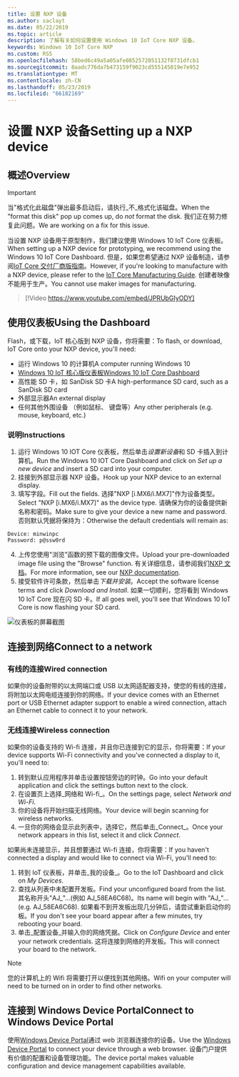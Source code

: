 ```yaml
---
title: 设置 NXP 设备
ms.author: saclayt
ms.date: 05/22/2019
ms.topic: article
description: 了解有关如何设置使用 Windows 10 IoT Core NXP 设备。
keywords: Windows 10 IoT Core NXP
ms.custom: RS5
ms.openlocfilehash: 58bed6c49a5a05afe0852572051132f8731dfcb1
ms.sourcegitcommit: 8aadc776da7b473159f9023cd555145819e7e952
ms.translationtype: MT
ms.contentlocale: zh-CN
ms.lasthandoff: 05/23/2019
ms.locfileid: "66182169"
---
```

# <a name="setting-up-a-nxp-device"></a><span data-ttu-id="43338-104">设置 NXP 设备</span><span class="sxs-lookup"><span data-stu-id="43338-104">Setting up a NXP device</span></span>

## <a name="overview"></a><span data-ttu-id="43338-105">概述</span><span class="sxs-lookup"><span data-stu-id="43338-105">Overview</span></span>

> [!IMPORTANT]
> <span data-ttu-id="43338-106">当"格式化此磁盘"弹出最多启动后，请执行_不_格式化该磁盘。</span><span class="sxs-lookup"><span data-stu-id="43338-106">When the "format this disk" pop up comes up, do _not_ format the disk.</span></span> <span data-ttu-id="43338-107">我们正在努力修复此问题。</span><span class="sxs-lookup"><span data-stu-id="43338-107">We are working on a fix for this issue.</span></span>

<span data-ttu-id="43338-108">当设置 NXP 设备用于原型制作，我们建议使用 Windows 10 IoT Core 仪表板。</span><span class="sxs-lookup"><span data-stu-id="43338-108">When setting up a NXP device for prototyping, we recommend using the Windows 10 IoT Core Dashboard.</span></span> <span data-ttu-id="43338-109">但是，如果您希望通过 NXP 设备制造，请参阅[IoT Core 交付厂商版指南](https://docs.microsoft.com/en-us/windows-hardware/manufacture/iot/iot-core-manufacturing-guide)。</span><span class="sxs-lookup"><span data-stu-id="43338-109">However, if you're looking to manufacture with a NXP device, please refer to the [IoT Core Manufacturing Guide](https://docs.microsoft.com/en-us/windows-hardware/manufacture/iot/iot-core-manufacturing-guide).</span></span> <span data-ttu-id="43338-110">创建者映像不能用于生产。</span><span class="sxs-lookup"><span data-stu-id="43338-110">You cannot use maker images for manufacturing.</span></span>
<br>
> [!Video https://www.youtube.com/embed/JPRUbGIyODY]

## <a name="using-the-dashboard"></a><span data-ttu-id="43338-111">使用仪表板</span><span class="sxs-lookup"><span data-stu-id="43338-111">Using the Dashboard</span></span>

<span data-ttu-id="43338-112">Flash，或下载，IoT 核心版到 NXP 设备，你将需要：</span><span class="sxs-lookup"><span data-stu-id="43338-112">To flash, or download, IoT Core onto your NXP device, you'll need:</span></span>
* <span data-ttu-id="43338-113">运行 Windows 10 的计算机</span><span class="sxs-lookup"><span data-stu-id="43338-113">A computer running Windows 10</span></span> 
* [<span data-ttu-id="43338-114">Windows 10 IoT 核心版仪表板</span><span class="sxs-lookup"><span data-stu-id="43338-114">Windows 10 IoT Core Dashboard</span></span>](https://docs.microsoft.com/windows/iot-core/downloads)
* <span data-ttu-id="43338-115">高性能 SD 卡，如 SanDisk SD 卡</span><span class="sxs-lookup"><span data-stu-id="43338-115">A high-performance SD card, such as a SanDisk SD card</span></span>
* <span data-ttu-id="43338-116">外部显示器</span><span class="sxs-lookup"><span data-stu-id="43338-116">An external display</span></span>
* <span data-ttu-id="43338-117">任何其他外围设备 （例如鼠标、 键盘等）</span><span class="sxs-lookup"><span data-stu-id="43338-117">Any other peripherals (e.g. mouse, keyboard, etc.)</span></span>

### <a name="instructions"></a><span data-ttu-id="43338-118">说明</span><span class="sxs-lookup"><span data-stu-id="43338-118">Instructions</span></span>

1. <span data-ttu-id="43338-119">运行 Windows 10 IOT Core 仪表板，然后单击*设置新设备*和 SD 卡插入到计算机。</span><span class="sxs-lookup"><span data-stu-id="43338-119">Run the Windows 10 IOT Core Dashboard and click on *Set up a new device* and insert a SD card into your computer.</span></span>
2. <span data-ttu-id="43338-120">挂接到外部显示器 NXP 设备。</span><span class="sxs-lookup"><span data-stu-id="43338-120">Hook up your NXP device to an external display.</span></span>
3. <span data-ttu-id="43338-121">填写字段。</span><span class="sxs-lookup"><span data-stu-id="43338-121">Fill out the fields.</span></span> <span data-ttu-id="43338-122">选择"NXP [i.MX6/i.MX7]"作为设备类型。</span><span class="sxs-lookup"><span data-stu-id="43338-122">Select "NXP [i.MX6/i.MX7]" as the device type.</span></span> <span data-ttu-id="43338-123">请确保为你的设备提供新名称和密码。</span><span class="sxs-lookup"><span data-stu-id="43338-123">Make sure to give your device a new name and password.</span></span> <span data-ttu-id="43338-124">否则默认凭据将保持为：</span><span class="sxs-lookup"><span data-stu-id="43338-124">Otherwise the default credentials will remain as:</span></span>

```
Device: minwinpc
Password: p@ssw0rd
```

4. <span data-ttu-id="43338-125">上传您使用"浏览"函数的预下载的图像文件。</span><span class="sxs-lookup"><span data-stu-id="43338-125">Upload your pre-downloaded image file using the "Browse" function.</span></span> <span data-ttu-id="43338-126">有关详细信息，请参阅我们[NXP 文档](https://docs.microsoft.com/en-us/windows/iot-core/learn-about-hardware/iotnxp)。</span><span class="sxs-lookup"><span data-stu-id="43338-126">For more information, see our [NXP documentation](https://docs.microsoft.com/en-us/windows/iot-core/learn-about-hardware/iotnxp).</span></span>
5. <span data-ttu-id="43338-127">接受软件许可条款，然后单击*下载并安装*。</span><span class="sxs-lookup"><span data-stu-id="43338-127">Accept the software license terms and click *Download and Install*.</span></span> <span data-ttu-id="43338-128">如果一切顺利，您将看到 Windows 10 IoT Core 现在闪 SD 卡。</span><span class="sxs-lookup"><span data-stu-id="43338-128">If all goes well, you'll see that Windows 10 IoT Core is now flashing your SD card.</span></span>

![仪表板的屏幕截图](../media/DeviceSetup/Dashboard-Screenshot.jpg)


## <a name="connect-to-a-network"></a><span data-ttu-id="43338-130">连接到网络</span><span class="sxs-lookup"><span data-stu-id="43338-130">Connect to a network</span></span>
### <a name="wired-connection"></a><span data-ttu-id="43338-131">有线的连接</span><span class="sxs-lookup"><span data-stu-id="43338-131">Wired connection</span></span>
<span data-ttu-id="43338-132">如果你的设备附带的以太网端口或 USB 以太网适配器支持，使您的有线的连接，将附加以太网电缆连接到你的网络。</span><span class="sxs-lookup"><span data-stu-id="43338-132">If your device comes with an Ethernet port or USB Ethernet adapter support to enable a wired connection, attach an Ethernet cable to connect it to your network.</span></span>

### <a name="wireless-connection"></a><span data-ttu-id="43338-133">无线连接</span><span class="sxs-lookup"><span data-stu-id="43338-133">Wireless connection</span></span>
<span data-ttu-id="43338-134">如果你的设备支持的 Wi-fi 连接，并且你已连接到它的显示，你将需要：</span><span class="sxs-lookup"><span data-stu-id="43338-134">If your device supports Wi-Fi connectivity and you've connected a display to it, you'll need to:</span></span>

1. <span data-ttu-id="43338-135">转到默认应用程序并单击设置按钮旁边的时钟。</span><span class="sxs-lookup"><span data-stu-id="43338-135">Go into your default application and click the settings button next to the clock.</span></span>
2. <span data-ttu-id="43338-136">在设置页上选择_网络和 Wi-fi_。</span><span class="sxs-lookup"><span data-stu-id="43338-136">On the settings page, select _Network and Wi-Fi_.</span></span>
3. <span data-ttu-id="43338-137">你的设备将开始扫描无线网络。</span><span class="sxs-lookup"><span data-stu-id="43338-137">Your device will begin scanning for wireless networks.</span></span>
4. <span data-ttu-id="43338-138">一旦你的网络会显示此列表中，选择它，然后单击_Connect_。</span><span class="sxs-lookup"><span data-stu-id="43338-138">Once your network appears in this list, select it and click _Connect_.</span></span>

<span data-ttu-id="43338-139">如果尚未连接显示，并且想要通过 Wi-fi 连接，你将需要：</span><span class="sxs-lookup"><span data-stu-id="43338-139">If you haven't connected a display and would like to connect via Wi-Fi, you'll need to:</span></span>

1. <span data-ttu-id="43338-140">转到 IoT 仪表板，并单击_我的设备_。</span><span class="sxs-lookup"><span data-stu-id="43338-140">Go to the IoT Dashboard and click on _My Devices_.</span></span>
2. <span data-ttu-id="43338-141">查找从列表中未配置开发板。</span><span class="sxs-lookup"><span data-stu-id="43338-141">Find your unconfigured board from the list.</span></span> <span data-ttu-id="43338-142">其名称开头"AJ_"...(例如 AJ_58EA6C68)。</span><span class="sxs-lookup"><span data-stu-id="43338-142">Its name will begin with "AJ_"... (e.g. AJ_58EA6C68).</span></span> <span data-ttu-id="43338-143">如果看不到开发板出现几分钟后，请尝试重新启动你的板。</span><span class="sxs-lookup"><span data-stu-id="43338-143">If you don't see your board appear after a few minutes, try rebooting your board.</span></span>
3. <span data-ttu-id="43338-144">单击_配置设备_并输入你的网络凭据。</span><span class="sxs-lookup"><span data-stu-id="43338-144">Click on _Configure Device_ and enter your network credentials.</span></span> <span data-ttu-id="43338-145">这将连接到网络的开发板。</span><span class="sxs-lookup"><span data-stu-id="43338-145">This will connect your board to the network.</span></span>

> [!NOTE]
> <span data-ttu-id="43338-146">您的计算机上的 Wifi 将需要打开以便找到其他网络。</span><span class="sxs-lookup"><span data-stu-id="43338-146">Wifi on your computer will need to be turned on in order to find other networks.</span></span>

## <a name="connect-to-windows-device-portal"></a><span data-ttu-id="43338-147">连接到 Windows Device Portal</span><span class="sxs-lookup"><span data-stu-id="43338-147">Connect to Windows Device Portal</span></span>

<span data-ttu-id="43338-148">使用[Windows Device Portal](../manage-your-device/DevicePortal.md)通过 web 浏览器连接你的设备。</span><span class="sxs-lookup"><span data-stu-id="43338-148">Use the [Windows Device Portal](../manage-your-device/DevicePortal.md) to connect your device through a web browser.</span></span> <span data-ttu-id="43338-149">设备门户提供有价值的配置和设备管理功能。</span><span class="sxs-lookup"><span data-stu-id="43338-149">The device portal makes valuable configuration and device management capabilities available.</span></span> 

